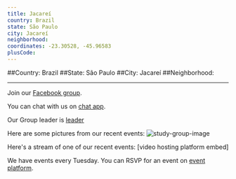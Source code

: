 ```yaml
---
title: Jacareí
country: Brazil
state: São Paulo
city: Jacareí
neighborhood: 
coordinates: -23.30528, -45.96583
plusCode:
---
```


##Country: Brazil
##State: São Paulo
##City: Jacareí
##Neighborhood: 
*****
Join our [Facebook group](https://www.facebook.com/groups/free.code.camp.sao.paulo.jacarei).

You can chat with us on [chat app]().

Our Group leader is [leader]()

Here are some pictures from our recent events:
![study-group-image]()

Here's a stream of one of our recent events:
[video hosting platform embed]

We have events every Tuesday. You can RSVP for an event on [event platform]().

